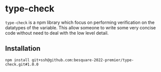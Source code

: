 # type-check

`type-check` is a npm library which focus on performing verification on the datatypes of the variable. This allow someone to write some very concise code
without need to deal with the low level detail.

## Installation

```
npm install git+ssh@github.com:besquare-2022-premier/type-check.git#1.0.0
```
